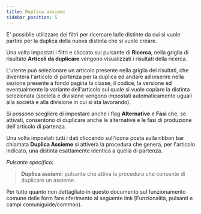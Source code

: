 ```yaml
---
title: Duplica assiemi
sidebar_position: 5
---
```


E' possibile utilizzare dei filtri per ricercare la/le distinte da cui si vuole partire per la duplica della nuova distinta che si vuole creare.

Una volta impostati i filtri e cliccato sul pulsante di **Ricerca**, nella griglia di risultato **Articoli da duplicare** vengono visualizzati i risultati della ricerca.

L'utente può selezionare un articolo presente nella griglia dei risultati, che diventerà l'articolo di partenza per la duplica ed andare ad inserire nella sezione presente a fondo pagina la classe, il codice, la versione ed eventualmente la variante dell'articolo sul quale si vuole copiare la distinta selezionata (società e divisione vengono impostati automaticamente uguali alla società e alla divisione in cui si sta lavorando).

Si possono scegliere di impostare anche i flag **Alternative** e **Fasi** che, se attivati, consentono di duplicare anche le alternative e le fasi di produzione dell'articolo di partenza.

Una volta impostati tutti i dati cliccando sull'icona posta sulla ribbon bar chiamata **Duplica Assieme** si attiverà la procedura che genera, per l'articolo indicato, una distinta esattamente identica a quella di partenza.

*Pulsante specifico*:

> **Duplica assiemi**: pulsante che attiva la procedura che consente di duplicare un assieme. 

Per tutto quanto non dettagliato in questo documento sul funzionamento comune delle form fare riferimento al seguente link [Funzionalità, pulsanti e campi comuniguide/common).